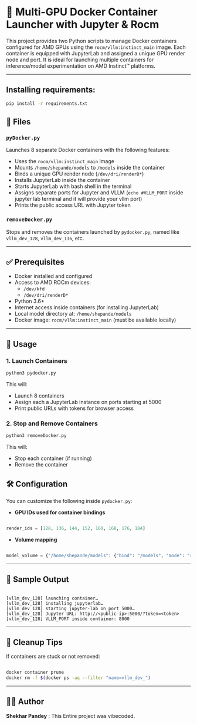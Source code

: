 
# 🚀 Multi-GPU Docker Container Launcher with Jupyter & Rocm 

This project provides two Python scripts to manage Docker containers configured for AMD GPUs using the `rocm/vllm:instinct_main` image. Each container is equipped with JupyterLab and assigned a unique GPU render node and port. It is ideal for launching multiple containers for inference/model experimentation on AMD Instinct™ platforms.

---
## Installing requirements:
```bash
pip install -r requirements.txt
```

## 📁 Files

### `pyDocker.py`

Launches 8 separate Docker containers with the following features:

- Uses the `rocm/vllm:instinct_main` image
- Mounts `/home/shepande/models` to `/models` inside the container
- Binds a unique GPU render node (`/dev/dri/renderD*`)
- Installs JupyterLab inside the container 
- Starts JupyterLab with bash shell in the terminal
- Assigns separate ports for Jupyter and VLLM (`echo #VLLM_PORT` inside jupyter lab terminal and it will provide your vllm port)
- Prints the public access URL with Jupyter token

### `removeDocker.py`

Stops and removes the containers launched by `pydocker.py`, named like `vllm_dev_128`, `vllm_dev_136`, etc.

---

## ✅ Prerequisites

- Docker installed and configured
- Access to AMD ROCm devices:
    - `/dev/kfd`
    - `/dev/dri/renderD*`
- Python 3.6+
- Internet access inside containers (for installing JupyterLab)
- Local model directory at: `/home/shepande/models`
- Docker image: `rocm/vllm:instinct_main` (must be available locally)

---

## 🚀 Usage

### 1. Launch Containers

```bash
python3 pydocker.py

```

This will:

- Launch 8 containers
- Assign each a JupyterLab instance on ports starting at 5000
- Print public URLs with tokens for browser access

### 2. Stop and Remove Containers

```bash
python3 removeDocker.py

```

This will:

- Stop each container (if running)
- Remove the container

## 🛠 Configuration

You can customize the following inside `pydocker.py`:

- **GPU IDs used for container bindings**

```python

render_ids = [128, 136, 144, 152, 160, 168, 176, 184]

```

- **Volume mapping**

```python

model_volume = {"/home/shepande/models": {"bind": "/models", "mode": "rw"}}

```

---

## 🔗 Sample Output

```

[vllm_dev_128] launching container…
[vllm_dev_128] installing jupyterlab…
[vllm_dev_128] starting jupyter-lab on port 5000…
[vllm_dev_128] Jupyter URL: http://<public-ip>:5000/?token=<token>
[vllm_dev_128] VLLM_PORT inside container: 8000

```

---

## 🧹 Cleanup Tips

If containers are stuck or not removed:

```bash

docker container prune
docker rm -f $(docker ps -aq --filter "name=vllm_dev_")

```

---

## 👨‍💻 Author

**Shekhar Pandey** : This Entire project was vibecoded.
